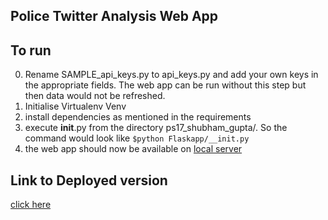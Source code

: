 
## Police Twitter Analysis Web App

## To run
0. Rename SAMPLE_api_keys.py to api_keys.py and add your own keys in the appropriate fields. The web app can be run without this step but then data would not be refreshed.
1. Initialise Virtualenv Venv
2. install dependencies as mentioned in the requirements
3. execute __init__.py from the directory ps17_shubham_gupta/. So the command would look like
`$python Flaskapp/__init.py`
4. the web app should now be available on [local server](http://127.0.0.1:5000/)

## Link to Deployed version

[click here](http://104.236.170.251)
 

